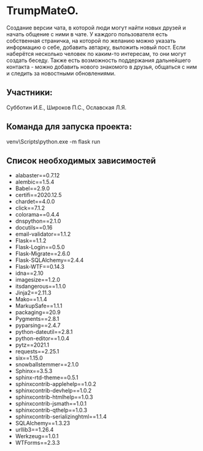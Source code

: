 
# **TrumpMateO.** 

 Создание версии чата, в которой люди могут найти новых друзей и начать общение с ними в чате. 
 У каждого пользователя есть собственная страничка, на которой по желанию можно указать информацию о себе, 
 добавить автарку, выложить новый пост.
 Если наберётся несколько человек по каким-то интересам, то они могут создать беседу.
 Также есть возможность поддержания дальнейшего контакта - можно добавить нового знакомого в друзья, общаться с 
 ним и следить за новостными обновлениями.


## **Участники:** 
Субботин И.Е.,
Широков П.С.,
Ославская Л.Я.

## **Команда для запуска проекта:**

venv\Scripts\python.exe -m flask run

## **Список необходимых зависимостей**

* alabaster==0.7.12
* alembic==1.5.4
* Babel==2.9.0
* certifi==2020.12.5
* chardet==4.0.0
* click==7.1.2
* colorama==0.4.4
* dnspython==2.1.0
* docutils==0.16
* email-validator==1.1.2
* Flask==1.1.2
* Flask-Login==0.5.0
* Flask-Migrate==2.6.0
* Flask-SQLAlchemy==2.4.4
* Flask-WTF==0.14.3
* idna==2.10
* imagesize==1.2.0
* itsdangerous==1.1.0
* Jinja2==2.11.3
* Mako==1.1.4
* MarkupSafe==1.1.1
* packaging==20.9
* Pygments==2.8.1
* pyparsing==2.4.7
* python-dateutil==2.8.1
* python-editor==1.0.4
* pytz==2021.1
* requests==2.25.1
* six==1.15.0
* snowballstemmer==2.1.0
* Sphinx==3.5.3
* sphinx-rtd-theme==0.5.1
* sphinxcontrib-applehelp==1.0.2
* sphinxcontrib-devhelp==1.0.2
* sphinxcontrib-htmlhelp==1.0.3
* sphinxcontrib-jsmath==1.0.1
* sphinxcontrib-qthelp==1.0.3
* sphinxcontrib-serializinghtml==1.1.4
* SQLAlchemy==1.3.23
* urllib3==1.26.4
* Werkzeug==1.0.1
* WTForms==2.3.3
